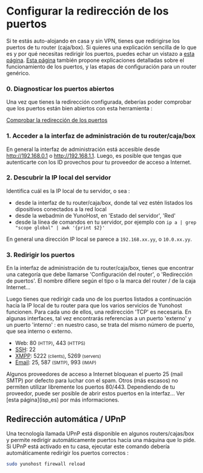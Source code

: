 # Configurar la redirección de los puertos

Si te estás auto-alojando en casa y sin VPN, tienes que redirigirse los puertos de tu router (caja/box). Si quieres una explicación sencilla de lo que es y por qué necesitas redirigir los puertos, puedes echar un vistazo a [esta página](port_forwarding_es). [Esta página](https://www.testdevelocidad.es/configuraciones/abrir-correctamente-los-puertos-router/) también propone explicaciones detalladas sobre el funcionamiento de los puertos, y las etapas de configuración para un router genérico.

### 0. Diagnosticar los puertos abiertos

Una vez que tienes la redirección configurada, deberías poder comprobar que los puertos están bien abiertos con esta herramienta : 

<a class="btn btn-default" href="http://ports.yunohost.org">Comprobar la redirección de los puertos</a>

### 1. Acceder a la interfaz de administración de tu router/caja/box

En general la interfaz de administración está accesible desde http://192.168.0.1 o http://192.168.1.1. 
Luego, es posible que tengas que autenticarte con los ID provechos pour tu proveedor de acceso a Internet.

### 2. Descubrir la IP local del servidor

Identifica cuál es la IP local de tu servidor, o sea :
- desde la interfaz de tu router/caja/box, donde tal vez estén listados los dipositivos conectados a la red local
- desde la webadmin de YunoHost, en 'Estado del servidor', 'Red'
- desde la línea de comandos en tu servidor, por ejemplo con `ip a | grep "scope global" | awk '{print $2}'`

En general una dirección IP local se parece a `192.168.xx.yy`, o `10.0.xx.yy`.

### 3. Redirigir los puertos

En la interfaz de administración de tu router/caja/box, tienes que encontrar una categoría que debe llamarse 'Configuración del router', o 'Redirección de puertos'. El nombre difiere según el tipo o la marca del router / de la caja Internet...

Luego tienes que redirigir cada uno de los puertos listados a continuación hacia la IP local de tu router para que los varios servicios de Yunohost funcionen. Para cada uno de ellos, una redirección 'TCP' es necesaria. En algunas interfaces, tal vez encontrarás referencias a un puerto 'externo' y un puerto 'interno' : en nuestro caso, se trata del mismo número de puerto, que sea interno o externo.

* Web: 80 <small>(HTTP)</small>, 443 <small>(HTTPS)</small>
* [SSH](/ssh_es): 22
* [XMPP](/XMPP_es): 5222 <small>(clients)</small>, 5269 <small>(servers)</small>
* [Email](/email_es): 25, 587 <small>(SMTP)</small>, 993 <small>(IMAP)</small>

<div class="alert alert-warning" markdown="1">
<span class="glyphicon glyphicon-warning-sign"></span> Algunos proveedores de acceso a Internet bloquean el puerto 25 (mail SMTP) por defecto para luchar con el spam. Otros (más escasos) no permiten utilizar libremente los puertos 80/443. Dependiendo de tu proveedor, puede ser posible de abrir estos puertos en la interfaz... Ver [esta página](isp_es) por más informaciones.
</div>

## Redirección automática / UPnP

Una tecnología llamada UPnP está disponible en algunos routers/cajas/box y permite redirigir automáticamente puertos hacia una máquina que lo pide. Si UPnP está activado en tu casa, ejecutar este comando debería automáticamente redirigir los puertos correctos :


```bash
sudo yunohost firewall reload
```

